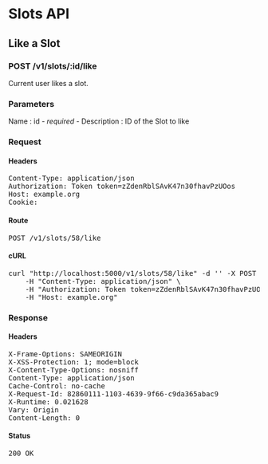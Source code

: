 # Slots API

## Like a Slot

### POST /v1/slots/:id/like

Current user likes a slot.

### Parameters

Name : id *- required -*
Description : ID of the Slot to like

### Request

#### Headers

<pre>Content-Type: application/json
Authorization: Token token=zZdenRblSAvK47n30fhavPzUOos
Host: example.org
Cookie: </pre>

#### Route

<pre>POST /v1/slots/58/like</pre>

#### cURL

<pre class="request">curl &quot;http://localhost:5000/v1/slots/58/like&quot; -d &#39;&#39; -X POST \
	-H &quot;Content-Type: application/json&quot; \
	-H &quot;Authorization: Token token=zZdenRblSAvK47n30fhavPzUOos&quot; \
	-H &quot;Host: example.org&quot;</pre>

### Response

#### Headers

<pre>X-Frame-Options: SAMEORIGIN
X-XSS-Protection: 1; mode=block
X-Content-Type-Options: nosniff
Content-Type: application/json
Cache-Control: no-cache
X-Request-Id: 82860111-1103-4639-9f66-c9da365abac9
X-Runtime: 0.021628
Vary: Origin
Content-Length: 0</pre>

#### Status

<pre>200 OK</pre>

